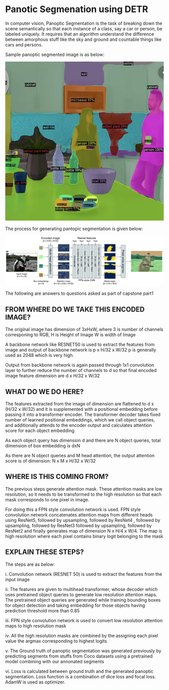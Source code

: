 # Panotic Segmenation using DETR

In computer vision, Panoptic Segmentation is the task of breaking down the scene semantically so that each instance of a class, say a car 
or person, be labeled uniquely. It requires that an algorithm understand the difference between amorphous stuff like the sky
and ground and countable things like cars and persons.

Sample panoptic segmented image is as below:

![image3](/part1/panoptic_image3.png)

The process for generating pantopic segmentation is given below:

![segmentation_prcess](/part1/segmtation_process.png)


The following are answers to questions asked as part of capstone part1

## FROM WHERE DO WE TAKE THIS ENCODED IMAGE?

The original image has dimension of 3xHxW,
where 3 is number of channels corresponing to RGB, 
H is Height of Image
W is width of Image


A backbone network like RESNET50 is used to extract the features from image and output of backbone network is p x H/32 x W/32
p is generally used as 2048 which is very high.

Output from backbone network is again passed through 1x1 convolution layer to further reduce the number of channels to d so that
final encoded image feature dimension are d x H/32 x W/32


## WHAT DO WE DO HERE?

The features extracted from the image of dimension are flattened to d x (H/32 x W/32) and  it is supplemented with a positional
embedding before passing it into a transformer encoder. The transformer decoder takes fixed number of learned positional embeddings, which we call object queries, and additionally attends to the encoder output and calculates attention score for each object embedding.

As each object query has dimension d and there are N object queries, total dimension of box embedding is dxN

As there are N object queries and M head attention, the output attention score is of dimension:
N x M x H/32 x W/32


## WHERE IS THIS COMING FROM?

The previous steps generate attention mask. These attention masks are low resolution, so it needs to be transformed to the high resolution so that each mask corresponds to one pixel in image.  

For doing this a FPN style convolution network is used. FPN style convolution network concatenates attention maps from different heads
using ResNet5, followed by upsampling, followed by ResNet4 , followed by upsampling, followed by ResNet3 followed by upsampling, followed by ResNet2 and finally generates map of dimension N x H/4 x W/4. The map is high resolution where each pixel contains binary logit belonging to the mask


## EXPLAIN THESE STEPS?

The steps are as below:

i. Convolution network (RESNET 50) is used to extract the features from the input image

ii. The features are given to multihead transformer, whose decoder which uses pretrained object queries to generate low resolution attention maps. The pretrained object queries are generated while training bounding boxes for object detection and taking embedding for those objects having prediction threshold more than 0.85

iii. FPN style convolution network is used to convert low resolution attention maps to high resolution mask

iv. All the high resolution masks are combined by the assigning each pixel value  the argmax corresponding to highest logits

v. The Ground truth of panoptic segmentation was generated previously by predicting segments from stuffs from Coco datasets using a pretrained model combining with our annonated segments 

vi. Loss is calculated between ground truth and the generated panoptic segmentation. Loss function is a combination of dice loss and focal loss. AdamW is used as optimizer. 



